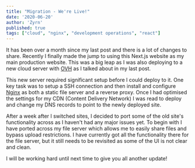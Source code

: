 ```yaml
---
title: "Migration - We're Live!"
date: '2020-06-20'
author: 'Zyrn'
published: true
tags: ["cloud", "nginx", "development operations", "react"]
---
```


It has been over a month since my last post and there is a lot of changes to share. Recently I finally made the jump to using this Next.js website as my main production website. This was a big leap as I was also deploying to a new cloud server with <a href="https://www.ovh.com/">OVH</a> as I talked about in my last post.

This new server required significant setup before I could deploy to it. One key task was to setup a SSH connection and then install and configure <a href="https://www.nginx.com">Nginx</a> as both a static file server and a reverse proxy. Once I had optimised the settings for my CDN (Content Delivery Network) I was read to deploy and change my DNS records to point to the newly deployed site.

After a week after I switched sites, I decided to port some of the old site's functionality across as I haven't had any major issues yet.
To begin with I have ported across my file server which allows me to easily share files and bypass upload restrictions. I have currently got all the functionality there for the file server, but it still needs to be revisited as some of the UI is not clear and clean.

I will be working hard until next time to give you all another update!